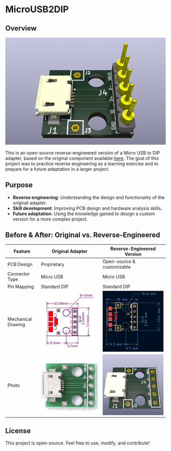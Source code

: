 # MicroUSB2DIP

## Overview
![Main Preview](assets/img/main.png)

This is an open-source reverse-engineered version of a Micro USB to DIP adapter, based on the original component available [here](https://fr.aliexpress.com/item/32947889760.html). The goal of this project was to practice reverse engineering as a learning exercise and to prepare for a future adaptation in a larger project.

## Purpose
- **Reverse engineering**: Understanding the design and functionality of the original adapter.
- **Skill development**: Improving PCB design and hardware analysis skills.
- **Future adaptation**: Using the knowledge gained to design a custom version for a more complex project.

## Before & After: Original vs. Reverse-Engineered

| Feature            | Original Adapter | Reverse-Engineered Version |
|--------------------|----------------|---------------------------|
| PCB Design        | Proprietary     | Open-source & customizable |
| Connector Type    | Micro USB       | Micro USB |
| Pin Mapping      | Standard DIP    | Standard DIP |
| Mechanical Drawing  | ![Original PCB Drawing](assets/img/original_pcb.png) | ![Reverse-Engineered PCB Drawing](assets/img/reversed_pcb.png) |
| Photo        | ![Original Circuit Photo](assets/img/original_3d.png) | ![Reversed 3D View](assets/img/reversed_3d.png) |

## License
This project is open-source. Feel free to use, modify, and contribute!
